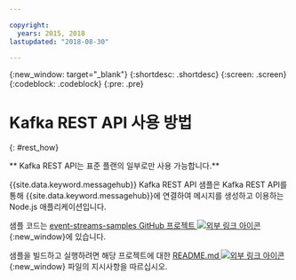```yaml
---

copyright:
  years: 2015, 2018
lastupdated: "2018-08-30"

---
```


{:new_window: target="_blank"}
{:shortdesc: .shortdesc}
{:screen: .screen}
{:codeblock: .codeblock}
{:pre: .pre}

# Kafka REST API 사용 방법
{: #rest_how}

<!-- info moved to eventstreams025.md because of doc app changes -->
** Kafka REST API는 표준 플랜의 일부로만 사용 가능합니다.**
<br/>

<!-- 21/06/18 - commenting out until content ready
## To do: examples
{: notoc}

## To do: supported parameters
{: notoc}

## How to use, download, and set up the Kafka REST API sample
{: #rest_sample notoc}
-->

{{site.data.keyword.messagehub}} Kafka REST API 샘플은
Kafka REST API를 통해 {{site.data.keyword.messagehub}}에 연결하여
메시지를 생성하고 이용하는 Node.js 애플리케이션입니다.

샘플 코드는 [event-streams-samples GitHub 프로젝트 ![외부 링크 아이콘](../../icons/launch-glyph.svg "외부 링크 아이콘")](https://github.com/ibm-messaging/event-streams-samples/tree/master/kafka-nodejs-console-sample){:new_window}에 있습니다.

샘플을 빌드하고 실행하려면 해당 프로젝트에 대한 [README.md ![외부 링크 아이콘](../../icons/launch-glyph.svg "외부 링크 아이콘")](https://github.com/ibm-messaging/event-streams-samples/tree/master/kafka-nodejs-console-sample){:new_window} 파일의 지시사항을 따르십시오.

<!-- 
Comment from Andrew
New topic.

    Instructions for getting started, with links for more info
    Simple send and receive URLs with example output
    We need detail about the supported parameters
-->

